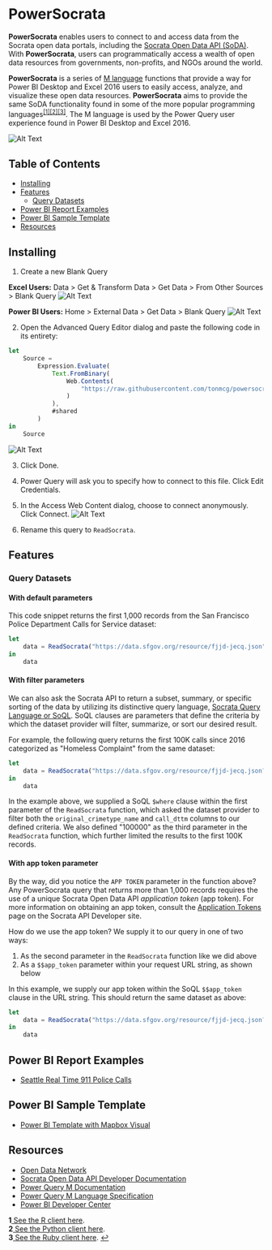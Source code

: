PowerSocrata
==============

**PowerSocrata** enables users to connect to and access data from the Socrata open data portals, including the [Socrata Open Data API (SoDA)](https://dev.socrata.com/). With **PowerSocrata**, users can programmatically access a wealth of open data resources from governments, non-profits, and NGOs around the world.

**PowerSocrata** is a series of [M language](https://docs.microsoft.com/en-us/power-query/) functions that provide a way for Power BI Desktop and Excel 2016 users to easily access, analyze, and visualize these open data resources. **PowerSocrata** aims to provide the same SoDA functionality found in some of the more popular programming languages<sup id="a1">[[1]](#f1)</sup><sup id="a2">[[2]](#f2)</sup><sup id="a3">[[3]](#f3)</sup>. The M language is used by the Power Query user experience found in Power BI Desktop and Excel 2016.

![Alt Text](https://github.com/tonmcg/powersocrata/blob/master/assets/Baltimore%20City%20911%20Fast.gif)

## Table of Contents
* [Installing](#installing)
* [Features](#features)
    * [Query Datasets](#query-datasets)
* [Power BI Report Examples](#power-bi-report-examples)
* [Power BI Sample Template](#power-bi-sample-template)
* [Resources](#resources)

## Installing

1. Create a new Blank Query

**Excel Users:** Data > Get & Transform Data > Get Data > From Other Sources > Blank Query
![Alt Text](https://github.com/tonmcg/powersocrata/blob/master/assets/Create%20Blank%20Query%20Excel.png)

**Power BI Users:** Home > External Data > Get Data > Blank Query
![Alt Text](https://github.com/tonmcg/powersocrata/blob/master/assets/Create%20Blank%20Query.png)

2. Open the Advanced Query Editor dialog and paste the following code in its entirety:
``` javascript
let
    Source = 
        Expression.Evaluate(
            Text.FromBinary(
                Web.Contents(
                    "https://raw.githubusercontent.com/tonmcg/powersocrata/master/M/Socrata.ReadData.pq"
                )
            ),
            #shared
        )
in
    Source
```
![Alt Text](https://github.com/tonmcg/powersocrata/blob/master/assets/Advanced%20Query%20Editor%20Dialog.png)

3. Click Done.

4. Power Query will ask you to specify how to connect to this file. Click Edit Credentials.

5. In the Access Web Content dialog, choose to connect anonymously. Click Connect.
![Alt Text](https://github.com/tonmcg/powersocrata/blob/master/assets/Access%20Web%20Content%20Dialog.png)

6. Rename this query to `ReadSocrata`.

## Features

### Query Datasets

#### With default parameters

This code snippet returns the first 1,000 records from the San Francisco Police Department Calls for Service dataset:
``` javascript
let
    data = ReadSocrata("https://data.sfgov.org/resource/fjjd-jecq.json", null, null)
in
    data
```

#### With filter parameters

We can also ask the Socrata API to return a subset, summary, or specific sorting of the data by utilizing its distinctive query language, [Socrata Query Language or SoQL](https://dev.socrata.com/docs/queries/). SoQL clauses are parameters that define the criteria by which the dataset provider will filter, summarize, or sort our desired result. 

For example, the following query returns the first 100K calls since 2016 categorized as "Homeless Complaint" from the same dataset:
``` javascript
let
    data = ReadSocrata("https://data.sfgov.org/resource/fjjd-jecq.json?$where=original_crimetype_name='Homeless+Complaint'+AND+call_dttm>'2016-01-01T00:00:00.000'", <APP TOKEN>, 100000)
in
    data
```
In the example above, we supplied a SoQL `$where` clause within the first parameter of the `ReadSocrata` function, which asked the dataset provider to filter both the `original_crimetype_name` and `call_dttm` columns to our defined criteria. We also defined "100000" as the third parameter in the `ReadSocrata` function, which further limited the results to the first 100K records.

#### With app token parameter

By the way, did you notice the `APP TOKEN` parameter in the function above? Any PowerSocrata query that returns more than 1,000 records requires the use of a unique Socrata Open Data API *application token* (app token). For more information on obtaining an app token, consult the [Application Tokens](https://dev.socrata.com/docs/app-tokens.html) page on the Socrata API Developer site.

How do we use the app token? We supply it to our query in one of two ways:
1. As the second parameter in the `ReadSocrata` function like we did above
2. As a `$$app_token` parameter within your request URL string, as shown below

In this example, we supply our app token within the SoQL `$$app_token` clause in the URL string. This should return the same dataset as above:
``` javascript
let
    data = ReadSocrata("https://data.sfgov.org/resource/fjjd-jecq.json?$where=original_crimetype_name='Homeless+Complaint'+AND+call_dttm>'2016-01-01T00:00:00.000'&$$app_token=<APP TOKEN>", null, 1000000)
in
    data
```

## Power BI Report Examples
+ [Seattle Real Time 911 Police Calls](https://app.powerbi.com/view?r=eyJrIjoiN2ZmM2RjYTAtMjBkMC00ODFkLTlmNzctZjZjYzQ5OGY1YzhlIiwidCI6ImRjNTliNTFkLWVmZDItNDYyNi04M2EyLTljMmU2MzE1MTcwZiIsImMiOjZ9)

## Power BI Sample Template
+ [Power BI Template with Mapbox Visual](https://github.com/tonmcg/powersocrata/blob/master/samples/PowerSocrata.pbit)

## Resources
+ [Open Data Network](https://www.opendatanetwork.com/)
+ [Socrata Open Data API Developer Documentation](https://dev.socrata.com/)
+ [Power Query M Documentation](https://docs.microsoft.com/en-us/power-query/)
+ [Power Query M Language Specification](https://msdn.microsoft.com/en-us/query-bi/m/power-query-m-language-specification)
+ [Power BI Developer Center](https://powerbi.microsoft.com/developers/)

<b id="f1">1</b><a href="https://github.com/Chicago/RSocrata"> See the R client here</a>. <br/>
<b id="f2">2</b><a href="https://github.com/xmunoz/sodapy"> See the Python client here</a>. <br/>
<b id="f3">3</b><a href="https://github.com/socrata/soda-ruby"> See the Ruby client here</a>. [↩](#a1)
